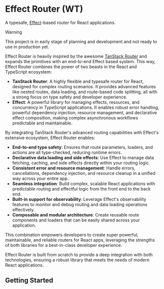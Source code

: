 # Effect Router (WT)

A typesafe, [Effect](https://effect.website)-based router for React applications.

> [!WARNING]
> This project is in early stage of planning and development and not ready to use in production yet.

Effect Router is heavily inspired by the awesome [TanStack Router](https://tanstack.com/router/latest) and expands the primitives with an end-to-end Effect based system. This way, Effect Router combines the power of two beasts in the React and TypeScript ecosystem:

- **TanStack Router**: A highly flexible and typesafe router for React, designed for complex routing scenarios. It provides advanced features like nested routes, data loading, and route-based code splitting, all with a strong focus on type safety and developer experience.
- **Effect**: A powerful library for managing effects, resources, and concurrency in TypeScript applications. It enables robust error handling, powerful dependency injection, resource management, and declarative effect composition, making complex asynchronous workflows predictable and maintainable.

By integrating TanStack Router's advanced routing capabilities with Effect's extensive ecosystem, Effect Router enables:

- **End-to-end type safety**: Ensures that route parameters, loaders, and actions are all type-checked, reducing runtime errors.
- **Declarative data loading and side effects**: Use Effect to manage data fetching, caching, and side effects directly within your routing logic.
- **Consistent error and resource management**: Handle errors, cancellations, dependency injection, and resource cleanup in a unified way across your entire app.
- **Seamless integration**: Build complex, scalable React applications with predictable routing and effectful logic from the front end to the back end.
- **Built-in support for observability**: Leverage Effect's observability features to monitor and debug routing and data loading operations effectively.
- **Composable and modular architecture**: Create reusable route components and loaders that can be easily shared across your application.

This combination empowers developers to create super powerful, maintainable, and reliable routers for React apps, leveraging the strengths of both libraries for a best-in-class developer experience.

Effect Router is built from scratch to provide a deep integration with both technologies, ensuring a robust library that meets the needs of modern React applications.

## Getting Started
